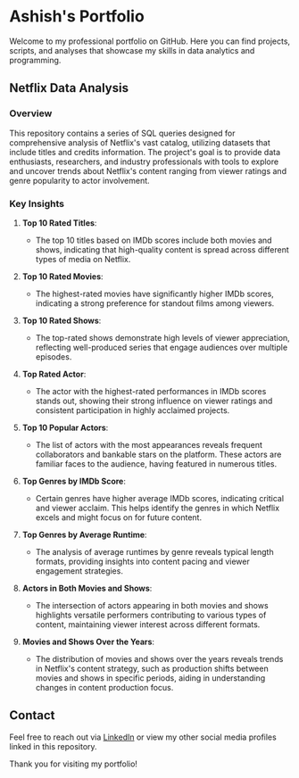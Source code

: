 # Ashish's Portfolio

Welcome to my professional portfolio on GitHub. Here you can find projects, scripts, and analyses that showcase my skills in data analytics and programming.

## Netflix Data Analysis

### Overview

This repository contains a series of SQL queries designed for comprehensive analysis of Netflix's vast catalog, utilizing datasets that include titles and credits information. The project's goal is to provide data enthusiasts, researchers, and industry professionals with tools to explore and uncover trends about Netflix's content ranging from viewer ratings and genre popularity to actor involvement.

### Key Insights

1. **Top 10 Rated Titles**:
   - The top 10 titles based on IMDb scores include both movies and shows, indicating that high-quality content is spread across different types of media on Netflix.

2. **Top 10 Rated Movies**:
   - The highest-rated movies have significantly higher IMDb scores, indicating a strong preference for standout films among viewers.

3. **Top 10 Rated Shows**:
   - The top-rated shows demonstrate high levels of viewer appreciation, reflecting well-produced series that engage audiences over multiple episodes.

4. **Top Rated Actor**:
   - The actor with the highest-rated performances in IMDb scores stands out, showing their strong influence on viewer ratings and consistent participation in highly acclaimed projects.

5. **Top 10 Popular Actors**:
   - The list of actors with the most appearances reveals frequent collaborators and bankable stars on the platform. These actors are familiar faces to the audience, having featured in numerous titles.

6. **Top Genres by IMDb Score**:
   - Certain genres have higher average IMDb scores, indicating critical and viewer acclaim. This helps identify the genres in which Netflix excels and might focus on for future content.

7. **Top Genres by Average Runtime**:
   - The analysis of average runtimes by genre reveals typical length formats, providing insights into content pacing and viewer engagement strategies.

8. **Actors in Both Movies and Shows**:
   - The intersection of actors appearing in both movies and shows highlights versatile performers contributing to various types of content, maintaining viewer interest across different formats.

9. **Movies and Shows Over the Years**:
   - The distribution of movies and shows over the years reveals trends in Netflix's content strategy, such as production shifts between movies and shows in specific periods, aiding in understanding changes in content production focus.

## Contact
Feel free to reach out via [LinkedIn](https://www.linkedin.com/in/ashishjohnson/) or view my other social media profiles linked in this repository.

Thank you for visiting my portfolio!

